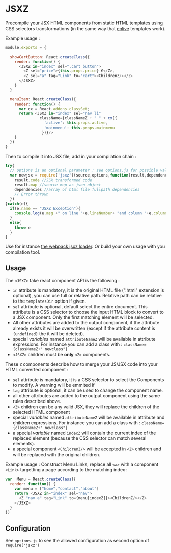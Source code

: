 JSXZ
====

Precompile your JSX HTML components from static HTML templates using CSS
selectors transformations (in the same way that [enlive](https://github.com/cgrand/enlive) templates work).

Example usage :

```javascript
module.exports = {

  showCartButton: React.createClass({
    render: function() {
      <JSXZ in="index" sel=".cart button">
        <Z sel="price">{this.props.price} €</Z>,
        <Z sel="a" tag="Link" to="cart"><ChildrenZ/></Z>
      </JSXZ>
    }
  }

  menuItem: React.createClass({
    render: function() {
      var cx = React.addons.classSet;
      return <JSXZ in="index" sel="nav li"
               className={classNameZ + " " + cx({
                 'active': this.props.active,
                 'mainmenu': this.props.mainmenu
                })}/>
    }
  })
}

```

Then to compile it into JSX file, add in your compilation chain :

```javascript
try{
  // options is an optional parameter : see options.js for possible values
  var newjsx = require('jsxz')(source,options,function(result,dependencies){
    result.code //JSX transformed code
    result.map //source map as json object
    dependencies //array of html file fullpath dependencies
    // Error thrown
  })
}catch(e){
  if(e.name == "JSXZ Exception"){
    console.log(e.msg +" on line "+e.lineNumber+ "and column "+e.columnNumber)
  }
  else{
    throw e
  }
}
```

Use for instance [the webpack jsxz loader](https://github.com/awetzel/jsxz-loader).
Or build your own usage with you compilation tool.

## Usage

The `<JSXZ>` fake react component API is the following : 

- `in` attribute is mandatory, it is the original HTML file (".html" extension is optional),
  you can use full or relative path. Relative path can be relative to the `templatesDir` option if given.
- `sel` attribute is optional, default select the entire document.
  This attribute is a CSS selector to choose the input HTML block to
  convert to a JSX component. Only the first matching element will be
  selected.
- All other attributes are added to the output component, if the
  attribute already exists it will be overwritten (except if the
  attribute content is `{undefined}` the it will be deleted). 
- special *variables* named `attributeNameZ` will be available 
  in attribute expressions. For instance you can add a class with :
  `className={classNameZ+" newclass"}`
- `<JSXZ>` children must be **only** `<Z>` components.

These `Z` components describe how to merge your JS/JSX code into your
  HTML converted component :

- `sel` attribute is mandatory, it is a CSS selector to select 
  the Components to modify. A warning will be emmited if 
- `tag` attribute is optional, it can be used to change the component
  name.
- all other attributes are added to the output component using the same
  rules described above.
- `<Z>` children can be any valid JSX, they will replace
  the children of the selected HTML component
- special *variables* named `attributeNameZ` will be available in
  attribute and children expressions. For instance you can add a
  class with : `className={classNameZ+" newclass"}`
- a special *variable* named `indexZ` will contain the current index
  of the replaced element (because the CSS selector can match several
  elements).
- a special component `<ChildrenZ/>` will be accepted in `<Z>` children and
  will be replaced with the original children.

Example usage :
Construct Menu Links, replace all `<a>` with a component `<Link>`
targetting a page according to the matching index :

```javascript
var  Menu = React.createClass({
  render: function() {
    var menu = ["home","contact","about"]
    return <JSXZ in="index" sel="nav">
      <Z "nav a" tag="Link" to={menu[indexZ]}><ChildrenZ/></Z>
    </JSXZ>
  }
})
```

## Configuration

See `options.js` to see the allowed configuration as second option of `require('jsxz')`
